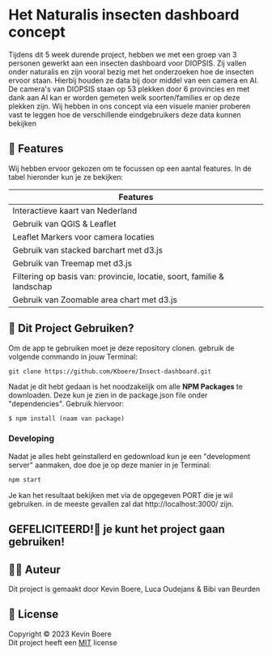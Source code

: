 # Het Naturalis insecten dashboard concept
Tijdens dit 5 week durende project, hebben we met een groep van 3 personen gewerkt aan een insecten dashboard voor DIOPSIS. Zij vallen onder naturalis en zijn vooral bezig met het onderzoeken hoe de insecten ervoor staan. Hierbij houden ze data bij door middel van een camera en AI. De camera's van DIOPSIS staan op 53 plekken door 6 provincies en met dank aan AI kan er worden gemeten welk soorten/families er op deze plekken zijn. Wij hebben in ons concept via een visuele manier proberen vast te leggen hoe de verschillende eindgebruikers deze data kunnen bekijken

## 🎯 Features
Wij hebben ervoor gekozen om te focussen op een aantal features. In de tabel hieronder kun je ze bekijken:

| Features | 
| ----------- | 
| Interactieve kaart van Nederland | 
| Gebruik van QGIS & Leaflet | 
| Leaflet Markers voor camera locaties | 
| Gebruik van stacked barchart met d3.js |
| Gebruik van Treemap met d3.js |
| Filtering op basis van: provincie, locatie, soort, familie & landschap |
| Gebruik van Zoomable area chart met d3.js |

## 🚀 Dit Project Gebruiken?
Om de app te gebruiken moet je deze repository clonen. gebruik de volgende commando in jouw Terminal:
```
git clone https://github.com/Kboere/Insect-dashboard.git
```

Nadat je dit hebt gedaan is het noodzakelijk om alle **NPM Packages** te downloaden. Deze kun je zien in de package.json file onder "dependencies". Gebruik hiervoor:
```
$ npm install (naam van package)
```
### Developing

Nadat je alles hebt geinstallerd en gedownload kun je een "development server" aanmaken, doe doe je op deze manier in je Terminal:

```bash
npm start
```

Je kan het resultaat bekijken met via de opgegeven PORT die je wil gebruiken. in de meeste gevallen zal dat http://localhost:3000/ zijn.

## GEFELICITEERD!🎉  je kunt het project gaan gebruiken!

## ✍🏻 Auteur
Dit project is gemaakt door Kevin Boere, Luca Oudejans & Bibi van Beurden

## 📜 License
Copyright © 2023 Kevin Boere<br>
Dit project heeft een [MIT](https://github.com/Kboere/Insect-dashboard/blob/main/LICENSE) license

